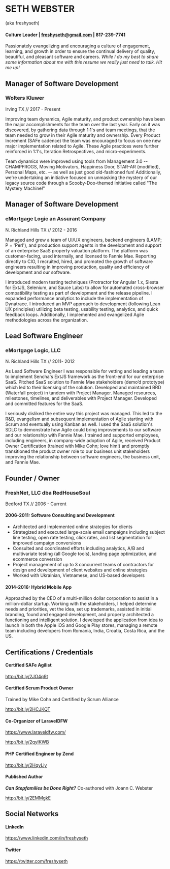 # SETH WEBSTER
(aka freshyseth)
#### Culture Leader | [freshyseth@gmail.com](mailto:freshyseth@gmail.com) | 817-239-7741
Passionately evangelizing and encouraging a culture of engagement, learning, and growth in order to ensure the continual delivery of quality, beautiful, and pleasant software and careers. *While I do my best to share some information about me with this resume we really just need to talk. Hit me up!*

## Manager of Software Development
### Wolters Kluwer
Irving TX // 2017 - Present

Improving team dynamics, Agile maturity, and product ownership have been the major accomplishments for the team over the last year. Early on it was discovered, by gathering data through 1:1's and team meetings, that the team needed to grow in their Agile maturity and ownership. Every Product Increment (SAFe cadence) the team was encouraged to focus on one new major implementation related to Agile. These Agile practices were further reinforced in 1:1's, Iteration Retrospectives, and micro-experiments.

Team dynamics were improved using tools from Management 3.0 -- CHAMPFROGS, Moving Motivators, Happiness Door, STAR-AR (modified), Personal Maps, etc. -- as well as just good old-fashioned fun! Additionally, we're undertaking an initiative focused on unmasking the mystery of our legacy source code through a Scooby-Doo-themed initiative called "The Mystery Machine!"

## Manager of Software Development
### eMortgage Logic an Assurant Company
N. Richland Hills TX // 2012 - 2016

Managed and grew a team of UI/UX engineers, backend engineers (LAMP; P = 'Perl'), and production support agents in the development and support of an enterprise SaaS property valuation platform. The platform was customer-facing, used internally, and licensed to Fannie Mae. Reporting directly to CIO, I recruited, hired, and promoted the growth of software engineers resulting in improving production, quality and efficiency of development and our software.

I introduced modern testing techniques (Protractor for Angular 1.x, Siesta for ExtJS, Selenium, and Sauce Labs) to allow for automated cross-browser compatibility testing as part of development and the release pipeline. I expanded performance analytics to include the implementation of Dynatrace. I introduced an MVP approach to development (following Lean UX principles) utilizing beta testing, usability testing, analytics, and quick feedback loops. Additionally, I implemented and evangelized Agile methodologies across the organization.

## Lead Software Engineer
### eMortgage Logic, LLC
N. Richland Hills TX // 2011- 2012

As Lead Software Engineer I was responsible for vetting and leading a team to implement Sencha's ExtJS framework as the front-end for our enterprise SaaS. Pitched SaaS solution to Fannie Mae stakeholders (demo’d prototype) which led to their licensing of the solution. Developed and maintained BRD (Waterfall project) in tandem with Project Manager. Managed resources, milestones, timelines, and deliverables with Project Manager. Developed and committed features for the SaaS.

I seriously disliked the entire way this project was managed. This led to the R&D, evangelism and subsequent implementation of Agile starting with Scrum and eventually using Kanban as well. I used the SaaS solution's SDLC to demonstrate how Agile could bring improvements to our software and our relationship with Fannie Mae. I trained and supported employees, including engineers, in company-wide adoption of Agile, received Product Owner Certification (trained with Mike Cohn; love him!) and promptly transitioned the product owner role to our business unit stakeholders improving the relationship between software engineers, the business unit, and Fannie Mae.

## Founder / Owner
### FreshNet, LLC dba RedHouseSoul
Bedford TX // 2006 - Current
#### 2006-2011: Software Consulting and Development
- Architected and implemented online strategies for clients
- Strategized and executed large-scale email campaigns including subject line testing, open rate testing, click rates, and list segmentation for improved campaign conversions
- Consulted and coordinated efforts including analytics, A/B and multivariate testing (all Google tools), landing page optimization, and ecommerce conversion
- Project management of up to 3 concurrent teams of contractors for design and development of client websites and online strategies
- Worked with Ukrainian, Vietnamese, and US-based developers

#### 2014-2016: Hybrid Mobile App
Approached by the CEO of a multi-million dollar corporation to assist in a million-dollar startup. Working with the stakeholders, I helped determine needs and priorities, vet the idea, set up trademarks, assisted in initial branding, found and engaged development, and properly architected a functioning and intelligent solution. I developed the application from idea to launch in both the Apple iOS and Google Play stores, managing a remote team including developers from Romania, India, Croatia, Costa Rica, and the US.

## Certifications / Credentials
#### Certified SAFe Agilist
http://bit.ly/2JO4q9t

#### Certified Scrum Product Owner
Trained by Mike Cohn and Certified by Scrum Alliance

http://bit.ly/2HCJKQT

#### Co-Organizer of LaravelDFW
https://www.laraveldfw.com/

http://bit.ly/2qyIKWB

#### PHP Certified Engineer by Zend
http://bit.ly/2HqvLjv

#### Published Author
***Can Stepfamilies be Done Right?*** Co-authored with Joann C. Webster

http://bit.ly/2EMMgkE

## Social Networks
#### LinkedIn
https://www.linkedin.com/in/freshyseth
#### Twitter
https://twitter.com/freshyseth
